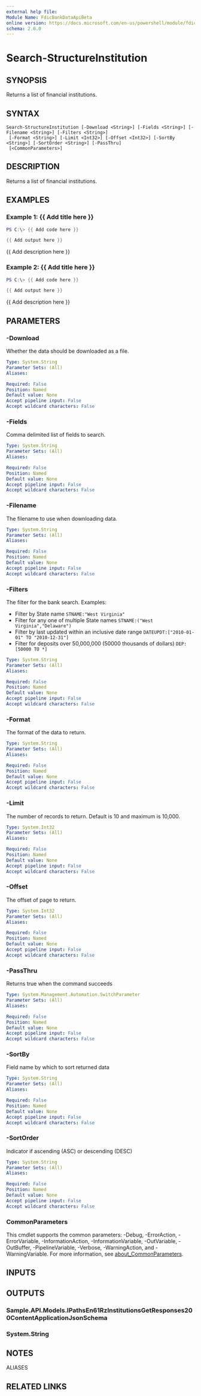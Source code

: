```yaml
---
external help file:
Module Name: FdicBankDataApiBeta
online version: https://docs.microsoft.com/en-us/powershell/module/fdicbankdataapibeta/search-structureinstitution
schema: 2.0.0
---
```


# Search-StructureInstitution

## SYNOPSIS
Returns a list of financial institutions.

## SYNTAX

```
Search-StructureInstitution [-Download <String>] [-Fields <String>] [-Filename <String>] [-Filters <String>]
 [-Format <String>] [-Limit <Int32>] [-Offset <Int32>] [-SortBy <String>] [-SortOrder <String>] [-PassThru]
 [<CommonParameters>]
```

## DESCRIPTION
Returns a list of financial institutions.

## EXAMPLES

### Example 1: {{ Add title here }}
```powershell
PS C:\> {{ Add code here }}

{{ Add output here }}
```

{{ Add description here }}

### Example 2: {{ Add title here }}
```powershell
PS C:\> {{ Add code here }}

{{ Add output here }}
```

{{ Add description here }}

## PARAMETERS

### -Download
Whether the data should be downloaded as a file.

```yaml
Type: System.String
Parameter Sets: (All)
Aliases:

Required: False
Position: Named
Default value: None
Accept pipeline input: False
Accept wildcard characters: False
```

### -Fields
Comma delimited list of fields to search.

```yaml
Type: System.String
Parameter Sets: (All)
Aliases:

Required: False
Position: Named
Default value: None
Accept pipeline input: False
Accept wildcard characters: False
```

### -Filename
The filename to use when downloading data.

```yaml
Type: System.String
Parameter Sets: (All)
Aliases:

Required: False
Position: Named
Default value: None
Accept pipeline input: False
Accept wildcard characters: False
```

### -Filters
The filter for the bank search.
Examples:
* Filter by State name 
`STNAME:"West Virginia"` 
* Filter for any one of multiple State names 
`STNAME:("West Virginia","Delaware")` 
* Filter by last updated within an inclusive date range 
`DATEUPDT:["2010-01-01" TO "2010-12-31"]`
* Filter for deposits over 50,000,000 (50000 thousands of dollars) 
`DEP:[50000 TO *]`

```yaml
Type: System.String
Parameter Sets: (All)
Aliases:

Required: False
Position: Named
Default value: None
Accept pipeline input: False
Accept wildcard characters: False
```

### -Format
The format of the data to return.

```yaml
Type: System.String
Parameter Sets: (All)
Aliases:

Required: False
Position: Named
Default value: None
Accept pipeline input: False
Accept wildcard characters: False
```

### -Limit
The number of records to return.
Default is 10 and maximum is 10,000.

```yaml
Type: System.Int32
Parameter Sets: (All)
Aliases:

Required: False
Position: Named
Default value: None
Accept pipeline input: False
Accept wildcard characters: False
```

### -Offset
The offset of page to return.

```yaml
Type: System.Int32
Parameter Sets: (All)
Aliases:

Required: False
Position: Named
Default value: None
Accept pipeline input: False
Accept wildcard characters: False
```

### -PassThru
Returns true when the command succeeds

```yaml
Type: System.Management.Automation.SwitchParameter
Parameter Sets: (All)
Aliases:

Required: False
Position: Named
Default value: None
Accept pipeline input: False
Accept wildcard characters: False
```

### -SortBy
Field name by which to sort returned data

```yaml
Type: System.String
Parameter Sets: (All)
Aliases:

Required: False
Position: Named
Default value: None
Accept pipeline input: False
Accept wildcard characters: False
```

### -SortOrder
Indicator if ascending (ASC) or descending (DESC)

```yaml
Type: System.String
Parameter Sets: (All)
Aliases:

Required: False
Position: Named
Default value: None
Accept pipeline input: False
Accept wildcard characters: False
```

### CommonParameters
This cmdlet supports the common parameters: -Debug, -ErrorAction, -ErrorVariable, -InformationAction, -InformationVariable, -OutVariable, -OutBuffer, -PipelineVariable, -Verbose, -WarningAction, and -WarningVariable. For more information, see [about_CommonParameters](http://go.microsoft.com/fwlink/?LinkID=113216).

## INPUTS

## OUTPUTS

### Sample.API.Models.IPathsEn61RzInstitutionsGetResponses200ContentApplicationJsonSchema

### System.String

## NOTES

ALIASES

## RELATED LINKS

